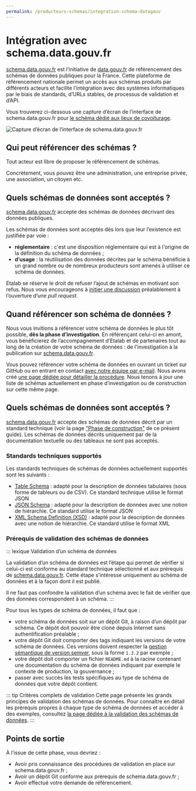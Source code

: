 ```yaml
---
permalink: /producteurs-schemas/integration-schema-datagouv
---
```


# Intégration avec schema.data.gouv.fr

[schema.data.gouv.fr](https://schema.data.gouv.fr) est l’initiative de [data.gouv.fr](https://data.gouv.fr) de référencement des schémas de données publiques pour la France. Cette plateforme de référencement nationale permet un accès aux schémas produits par différents acteurs et facilite l’intégration avec des systèmes informatiques par le biais de standards, d’URLs stables, de processus de validation et d’API.

Vous trouverez ci-dessous une capture d’écran de l’interface de schema.data.gouv.fr pour [le schéma dédié aux lieux de covoiturage](https://schema.data.gouv.fr/etalab/schema-lieux-covoiturage/latest.html).

![Capture d’écran de l’interface de schema.data.gouv.fr](./images/schema-datagouv.png)

## Qui peut référencer des schémas ?
Tout acteur est libre de proposer le référencement de schémas.

Concrètement, vous pouvez être une administration, une entreprise privée, une association, un citoyen etc.

## Quels schémas de données sont acceptés ?
[schema.data.gouv.fr](https://schema.data.gouv.fr) accepte des schémas de données décrivant des données publiques.

Les schémas de données sont acceptés dès lors que leur l’existence est justifiée par voie :
- **réglementaire** :  c'est une disposition réglementaire qui est à l'origine de la définition du schéma de données ;
- **d’usage** : la réutilisation des données décrites par le schéma bénéficie à un grand nombre ou de nombreux producteurs sont amenés à utiliser ce schéma de données.

Etalab se réserve le droit de refuser l’ajout de schémas en motivant son refus. Nous vous encourageons à [initier une discussion](https://github.com/etalab/schema.data.gouv.fr/issues) préalablement à l’ouverture d’une _pull request_.

## Quand référencer son schéma de données ?

Nous vous invitions à référencer votre schéma de données le plus tôt possible, **dès la phase d’investigation**. En référençant celui-ci en amont, vous bénéficierez de l’accompagnement d’Etalab et de partenaires tout au long de la création de votre schéma de données : de l'investigation à la publication sur [schema.data.gouv.fr](https://schema.data.gouv.fr).

Vous pouvez référencer votre schéma de données en ouvrant un ticket sur GitHub ou en entrant en contact [avec notre équipe par e-mail](mailto:schema@data.gouv.fr). Nous avons créé [une page dédiée pour détailler la procédure](https://schema.data.gouv.fr/documentation/schemas-investigation-construction). Nous tenons à jour une liste de schémas actuellement en phase d’investigation ou de construction sur cette même page.

## Quels schémas de données sont acceptés ?

[schema.data.gouv.fr](https://schema.data.gouv.fr) accepte des schémas de données décrit par un standard technique (voir la page ["Phase de construction"](/producteurs-schemas/phase-construction) de ce présent guide). Les schémas de données décrits uniquement par de la documentation textuelle ou des tableaux ne sont pas acceptés.

### Standards techniques supportés
Les standards techniques de schémas de données actuellement supportés sont les suivants :

- [Table Schema](https://frictionlessdata.io/specs/table-schema/) : adapté pour la description de données tabulaires (sous forme de tableurs ou de CSV). Ce standard technique utilise le format JSON
- [JSON Schema](https://json-schema.org) : adapté pour la description de données avec une notion de hiérarchie. Ce standard utilise le format JSON
- [XML Schema Definition (XSD)](https://www.w3.org/TR/xmlschema11-1/) : adapté pour la description de données avec une notion de hiérarchie. Ce standard utilise le format XML

### Prérequis de validation des schémas de données

::: lexique Validation d’un schéma de données

La validation d’un schéma de données est l’étape qui permet de vérifier si celui-ci est conforme au standard technique sélectionné et aux prérequis de [schema.data.gouv.fr](https://schema.data.gouv.fr). Cette étape s’intéresse uniquement au schéma de données et à la façon dont il est publié.

Il ne faut pas confondre la validation d’un schéma avec le fait de vérifier que des données correspondent à un schéma.
::: 

Pour tous les types de schéma de données, il faut que :
- votre schéma de données soit sur un dépôt Git, à raison d’un dépôt par schéma. Ce dépôt doit pouvoir être cloné depuis Internet sans authentification préalable ;
- votre dépôt Git doit comporter des tags indiquant les versions de votre schéma de données. Ces versions doivent respecter la [gestion sémantique de version semver](https://semver.org/lang/fr/), sous la forme `1.3.2` par exemple ;
- votre dépôt doit comporter un fichier `README.md` à la racine contenant une documentation du schéma de données indiquant par exemple le contexte de production, la gouvernance ;
- passer avec succès les tests spécifiques au type de schéma de données que votre dépôt contient.

::: tip Critères complets de validation
Cette page présente les grands principes de validation des schémas de données. Pour connaître en détail les prérequis propres à chaque type de schéma de données et accéder à des exemples, consultez [la page dédiée à la validation des schémas de données](https://schema.data.gouv.fr/documentation/validation-schemas).
::: 

## Points de sortie
À l’issue de cette phase, vous devriez :

- Avoir pris connaissance des procédures de validation en place sur schema.data.gouv.fr ;
- Avoir un dépôt Git conforme aux prérequis de schema.data.gouv.fr ;
- Avoir effectué votre demande de référencement.
